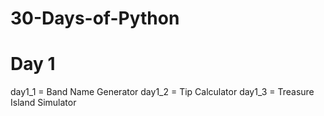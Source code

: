 # 30-Days-of-Python

# Day 1
day1_1 = Band Name Generator
day1_2 = Tip Calculator
day1_3 = Treasure Island Simulator
